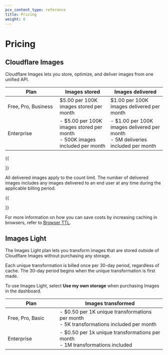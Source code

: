 ```yaml
---
pcx_content_type: reference
title: Pricing
weight: 6
---
```


# Pricing


## Cloudflare Images

Cloudflare Images lets you store, optimize, and deliver images from one unified API.

|<div style="width:150px">Plan</div>| Images stored | Images delivered |
|-----------------------------------|---------------|------------------|
| Free, Pro, Business                  | $5.00 per 100K images stored per month | $1.00 per 100K images delivered per month
| Enterprise      | - $5.00 per 100K images stored per month<br> - 500K images included per month | - $1.00 per 100K images delivered per month<br> - 5M deliveries included per month |

{{<Aside type="note" header="Note">}}

All delivered images apply to the count limit. The number of delivered images includes any images delivered to an end user at any time during the applicable billing period.

{{</Aside>}}

For more information on how you can save costs by increasing caching in browsers, refer to [Browser TTL](/images/manage-images/browser-ttl/).

## Images Light

The Images Light plan lets you transform images that are stored outside of Cloudflare Images without purchasing any storage.

Each unique transformation is billed once per 30-day period, regardless of cache. The 30-day period begins when the unique transformation is first made.

To use Images Light, select **Use my own storage** when purchasing Images in the dashboard.

|<div style="width:150px">Plan</div>| Images transformed |
|-----------------------------------|--------------------|
| Free, Pro, Basic                  | - $0.50 per 1K unique transformations per month<br> - 5K transformations included per month
| Enterprise      | - $0.50 per 1k unique transformations per month <br> - 1M transformations included |